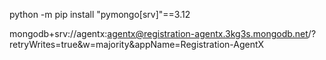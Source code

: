 python -m pip install "pymongo[srv]"==3.12

mongodb+srv://agentx:agentx@registration-agentx.3kg3s.mongodb.net/?retryWrites=true&w=majority&appName=Registration-AgentX

